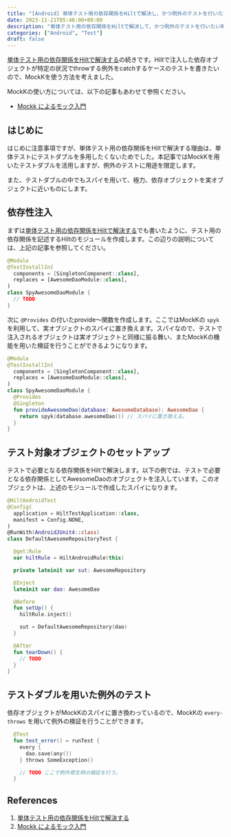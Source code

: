 ```yaml
---
title: "[Android] 単体テスト用の依存関係をHiltで解決し、かつ例外のテストを行いたい場合のパターン"
date: 2023-11-21T05:48:00+09:00
description: "単体テスト用の依存関係をHiltで解決して、かつ例外のテストを行いたい時のパターンです。"
categories: ["Android", "Test"]
draft: false
---
```


[単体テスト用の依存関係をHiltで解決する](https://okuzawats.com/blog/test-dependency-by-hilt/)の続きです。Hiltで注入した依存オブジェクトが特定の状況でthrowする例外をcatchするケースのテストを書きたいので、MockKを使う方法を考えました。

MockKの使い方については、以下の記事もあわせて参照ください。

- [Mockk によるモック入門](https://okuzawats.com/blog/mockk/)

## はじめに

はじめに注意事項ですが、単体テスト用の依存関係をHiltで解決する理由は、単体テストにテストダブルを多用したくないためでした。本記事ではMockKを用いたテストダブルを活用しますが、例外のテストに用途を限定します。

また、テストダブルの中でもスパイを用いて、極力、依存オブジェクトを実オブジェクトに近いものにします。

## 依存性注入

まずは[単体テスト用の依存関係をHiltで解決する](https://okuzawats.com/blog/test-dependency-by-hilt/)でも書いたように、テスト用の依存関係を記述するHiltのモジュールを作成します。この辺りの説明については、上記の記事を参照してください。

```kotlin
@Module
@TestInstallIn(
  components = [SingletonComponent::class],
  replaces = [AwesomeDaoModule::class],
)
class SpyAwesomeDaoModule {
  // TODO
}
```

次に `@Provides` の付いたprovide〜関数を作成します。ここではMockKの `spyk` を利用して、実オブジェクトのスパイに置き換えます。スパイなので、テストで注入されるオブジェクトは実オブジェクトと同様に振る舞い、またMockKの機能を用いた検証を行うことができるようになります。

```kotlin
@Module
@TestInstallIn(
  components = [SingletonComponent::class],
  replaces = [AwesomeDaoModule::class],
)
class SpyAwesomeDaoModule {
  @Provides
  @Singleton
  fun provideAwesomeDao(database: AwesomeDatabase): AwesomeDao {
    return spyk(database.awesomeDao()) // スパイに置き換える。
  }
}
```

## テスト対象オブジェクトのセットアップ

テストで必要となる依存関係をHiltで解決します。以下の例では、テストで必要となる依存関係としてAwesomeDaoのオブジェクトを注入しています。このオブジェクトは、上述のモジュールで作成したスパイになります。

```kotlin
@HiltAndroidTest
@Config(
  application = HiltTestApplication::class,
  manifest = Config.NONE,
)
@RunWith(AndroidJUnit4::class)
class DefaultAwesomeRepositoryTest {

  @get:Rule
  var hiltRule = HiltAndroidRule(this)

  private lateinit var sut: AwesomeRepository

  @Inject
  lateinit var dao: AwesomeDao

  @Before
  fun setUp() {
    hiltRule.inject()

    sut = DefaultAwesomeRepository(dao)
  }

  @After
  fun tearDown() {
    // TODO
  }
}
```

## テストダブルを用いた例外のテスト

依存オブジェクトがMockKのスパイに置き換わっているので、MockKの `every-throws` を用いて例外の検証を行うことができます。

```kotlin
  @Test
  fun test_error() = runTest {
    every {
      dao.save(any())
    } throws SomeException()

    // TODO ここで例外発生時の検証を行う。
  }
```

## References

1. [単体テスト用の依存関係をHiltで解決する](https://okuzawats.com/blog/test-dependency-by-hilt/)
2. [Mockk によるモック入門](https://okuzawats.com/blog/mockk/)
